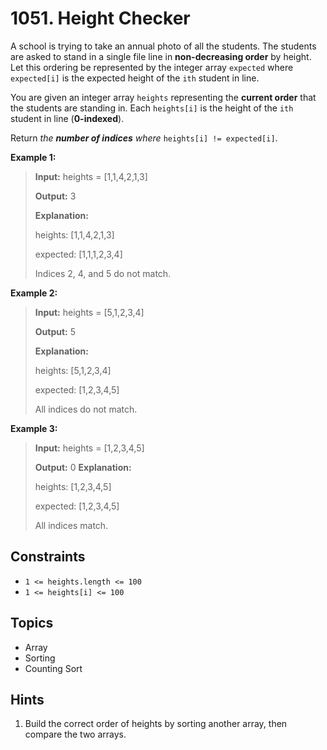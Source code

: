 # 1051. Height Checker

A school is trying to take an annual photo of all the students. The students are asked to stand in a single file line in **non-decreasing order** by height. Let this ordering be represented by the integer array `expected` where `expected[i]` is the expected height of the `ith` student in line.

You are given an integer array `heights` representing the **current order** that the students are standing in. Each `heights[i]` is the height of the `ith` student in line (**0-indexed**).

Return _the **number of indices** where_ `heights[i] != expected[i]`.

**Example 1:**

> **Input:** heights = \[1,1,4,2,1,3\]
>
> **Output:** 3
>
> **Explanation:**
>
> heights:  \[1,1,4,2,1,3\]
>
> expected: \[1,1,1,2,3,4\]
>
> Indices 2, 4, and 5 do not match.

**Example 2:**

> **Input:** heights = \[5,1,2,3,4\]
>
> **Output:** 5
>
> **Explanation:**
>
> heights:  \[5,1,2,3,4\]
>
> expected: \[1,2,3,4,5\]
>
> All indices do not match.

**Example 3:**

> **Input:** heights = \[1,2,3,4,5\]
>
> **Output:** 0
> **Explanation:**
>
> heights:  \[1,2,3,4,5\]
>
> expected: \[1,2,3,4,5\]
>
> All indices match.

## Constraints

* `1 <= heights.length <= 100`
* `1 <= heights[i] <= 100`

## Topics

* Array
* Sorting
* Counting Sort

## Hints

1. Build the correct order of heights by sorting another array, then compare the two arrays.
